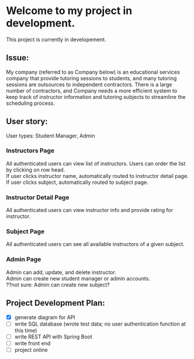 # Welcome to my project in development.

This project is currently in developement. 

## Issue:
My company (referred to as Company below) is an educational services company that provide tutoring sessions to students, and many tutoring sessions are outsources to independent contractors. There is a large number of contractors, and Company needs a more efficient system to keep track of instructor information and tutoring subjects to streamline the scheduling process. 

## User story:
User types: Student Manager, Admin

### Instructors Page
All authenticated users can view list of instructors. Users can order the list by clicking on row head.\
If user clicks instructor name, automatically routed to instructor detail page.\
If user clicks subject, automatically routed to subject page. 

### Instructor Detail Page
All authenticated users can view instructor info and provide rating for instructor. 

### Subject Page
All authenticated users can see all available instructors of a given subject. 

### Admin Page
Admin can add, update, and delete instructor. \
Admin can create new student manager or admin accounts. \
??not sure: Admin can create new subject? 

## Project Development Plan:
- [x] generate diagram for API
- [ ] write SQL database (wrote test data; no user authentication function at this time)
- [ ] write REST API with Spring Boot
- [ ] write front end
- [ ] project online 
